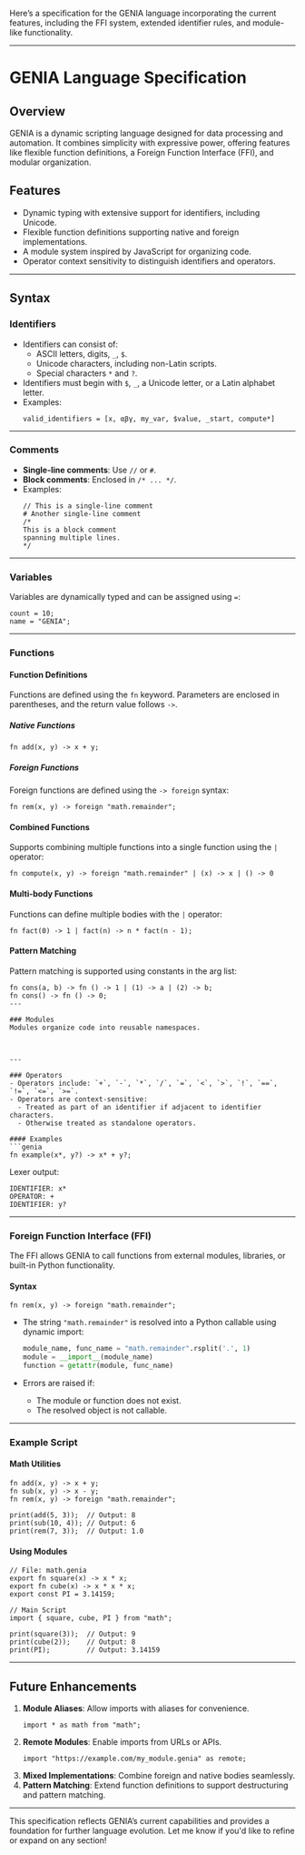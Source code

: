 Here’s a specification for the GENIA language incorporating the current features, including the FFI system, extended identifier rules, and module-like functionality.

---

# GENIA Language Specification

## Overview
GENIA is a dynamic scripting language designed for data processing and automation. It combines simplicity with expressive power, offering features like flexible function definitions, a Foreign Function Interface (FFI), and modular organization.

## Features
- Dynamic typing with extensive support for identifiers, including Unicode.
- Flexible function definitions supporting native and foreign implementations.
- A module system inspired by JavaScript for organizing code.
- Operator context sensitivity to distinguish identifiers and operators.

---

## Syntax

### Identifiers
- Identifiers can consist of:
  - ASCII letters, digits, `_`, `$`.
  - Unicode characters, including non-Latin scripts.
  - Special characters `*` and `?`.
- Identifiers must begin with `$`, `_`, a Unicode letter, or a Latin alphabet letter.
- Examples:
  ```genia
  valid_identifiers = [x, αβγ, my_var, $value, _start, compute*]
  ```

---

### Comments
- **Single-line comments**: Use `//` or `#`.
- **Block comments**: Enclosed in `/* ... */`.
- Examples:
  ```genia
  // This is a single-line comment
  # Another single-line comment
  /*
  This is a block comment
  spanning multiple lines.
  */
  ```

---

### Variables
Variables are dynamically typed and can be assigned using `=`:
```genia
count = 10;
name = "GENIA";
```

---

### Functions

#### Function Definitions
Functions are defined using the `fn` keyword. Parameters are enclosed in parentheses, and the return value follows `->`.

##### Native Functions
```genia
fn add(x, y) -> x + y;
```

##### Foreign Functions
Foreign functions are defined using the `-> foreign` syntax:
```genia
fn rem(x, y) -> foreign "math.remainder";
```

#### Combined Functions
Supports combining multiple functions into a single function using the `|` operator:
```genia
fn compute(x, y) -> foreign "math.remainder" | (x) -> x | () -> 0
```

#### Multi-body Functions
Functions can define multiple bodies with the `|` operator:
```genia
fn fact(0) -> 1 | fact(n) -> n * fact(n - 1);
```

#### Pattern Matching
Pattern matching is supported using constants in the arg list:
```genia
fn cons(a, b) -> fn () -> 1 | (1) -> a | (2) -> b;
fn cons() -> fn () -> 0;
---

### Modules
Modules organize code into reusable namespaces.



---

### Operators
- Operators include: `+`, `-`, `*`, `/`, `=`, `<`, `>`, `!`, `==`, `!=`, `<=`, `>=`.
- Operators are context-sensitive:
  - Treated as part of an identifier if adjacent to identifier characters.
  - Otherwise treated as standalone operators.

#### Examples
```genia
fn example(x*, y?) -> x* + y?;
```

Lexer output:
```
IDENTIFIER: x*
OPERATOR: +
IDENTIFIER: y?
```

---

### Foreign Function Interface (FFI)
The FFI allows GENIA to call functions from external modules, libraries, or built-in Python functionality.

#### Syntax
```genia
fn rem(x, y) -> foreign "math.remainder";
```

- The string `"math.remainder"` is resolved into a Python callable using dynamic import:
  ```python
  module_name, func_name = "math.remainder".rsplit('.', 1)
  module = __import__(module_name)
  function = getattr(module, func_name)
  ```

- Errors are raised if:
  - The module or function does not exist.
  - The resolved object is not callable.

---

### Example Script

#### Math Utilities
```genia
fn add(x, y) -> x + y;
fn sub(x, y) -> x - y;
fn rem(x, y) -> foreign "math.remainder";

print(add(5, 3));  // Output: 8
print(sub(10, 4)); // Output: 6
print(rem(7, 3));  // Output: 1.0
```

#### Using Modules
```genia
// File: math.genia
export fn square(x) -> x * x;
export fn cube(x) -> x * x * x;
export const PI = 3.14159;

// Main Script
import { square, cube, PI } from "math";

print(square(3));  // Output: 9
print(cube(2));    // Output: 8
print(PI);         // Output: 3.14159
```

---

## Future Enhancements
1. **Module Aliases**: Allow imports with aliases for convenience.
   ```genia
   import * as math from "math";
   ```
2. **Remote Modules**: Enable imports from URLs or APIs.
   ```genia
   import "https://example.com/my_module.genia" as remote;
   ```
3. **Mixed Implementations**: Combine foreign and native bodies seamlessly.
4. **Pattern Matching**: Extend function definitions to support destructuring and pattern matching.

---

This specification reflects GENIA’s current capabilities and provides a foundation for further language evolution. Let me know if you'd like to refine or expand on any section!